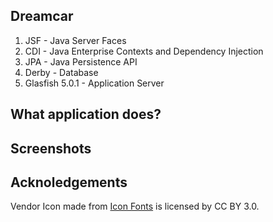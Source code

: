 

## Dreamcar


1. JSF - Java Server Faces
2. CDI - Java Enterprise Contexts and Dependency Injection
3. JPA - Java Persistence API
4. Derby - Database
5. Glasfish 5.0.1 - Application Server

## What application does?


## Screenshots

## Acknoledgements
Vendor Icon made from [Icon Fonts](http://www.onlinewebfonts.com/icon) is licensed by CC BY 3.0.

